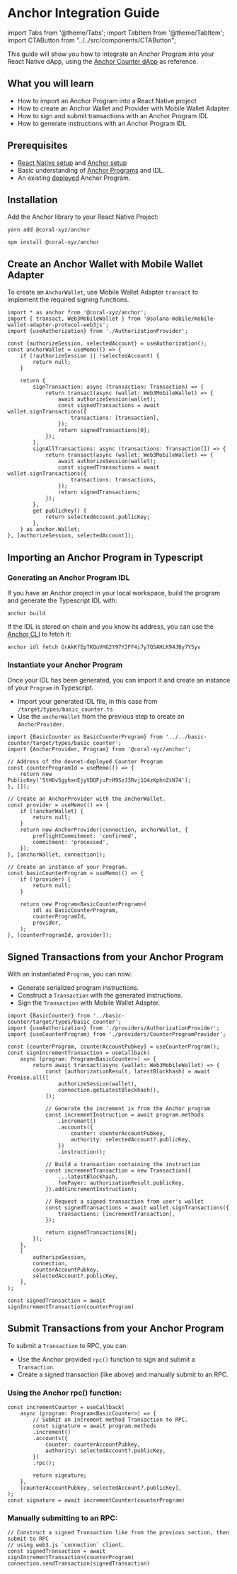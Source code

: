 # Anchor Integration Guide

import Tabs from '@theme/Tabs';
import TabItem from '@theme/TabItem';
import CTAButton from "../../src/components/CTAButton";

This guide will show you how to integrate an Anchor Program into your React Native dApp, using the [Anchor Counter dApp](https://github.com/solana-mobile/tutorial-apps/tree/main/AnchorCounterDapp) as reference.

<CTAButton label="Example App Repo" to="https://github.com/solana-mobile/tutorial-apps/tree/main/AnchorCounterDapp" />

## What you will learn
- How to import an Anchor Program into a React Native project
- How to create an Anchor Wallet and Provider with Mobile Wallet Adapter
- How to sign and submit transactions with an Anchor Program IDL
- How to generate instructions with an Anchor Program IDL

## Prerequisites
- [React Native setup](../react-native/setup) and [Anchor setup](https://book.anchor-lang.com/getting_started/installation.html)
- Basic understanding of [Anchor Programs](https://book.anchor-lang.com/) and IDL.
- An existing [deployed](https://book.anchor-lang.com/anchor_in_depth/milestone_project_tic-tac-toe.html#deployment) Anchor Program.

## Installation
Add the Anchor library to your React Native Project:

<Tabs>
<TabItem value="yarn" label="yarn">

```shell
yarn add @coral-xyz/anchor
```

</TabItem>
<TabItem value="npm" label="npm">

```shell
npm install @coral-xyz/anchor
```

</TabItem>
</Tabs>

## Create an Anchor Wallet with Mobile Wallet Adapter

To create an `AnchorWallet`, use Mobile Wallet Adapter `transact` to implement the required signing functions. 

<CTAButton label="See example" to="https://github.com/solana-mobile/tutorial-apps/blob/main/AnchorCounterDapp/components/providers/CounterProgramProvider.tsx#L39" />

```tsx
import * as anchor from '@coral-xyz/anchor';
import { transact, Web3MobileWallet } from '@solana-mobile/mobile-wallet-adapter-protocol-web3js';
import {useAuthorization} from './AuthorizationProvider';

const {authorizeSession, selectedAccount} = useAuthorization();
const anchorWallet = useMemo(() => {
    if (!authorizeSession || !selectedAccount) {
        return null;
    }

    return {
        signTransaction: async (transaction: Transaction) => {
            return transact(async (wallet: Web3MobileWallet) => {
                await authorizeSession(wallet);
                const signedTransactions = await wallet.signTransactions({
                    transactions: [transaction],
                });
                return signedTransactions[0];
            });
        },
        signAllTransactions: async (transactions: Transaction[]) => {
            return transact(async (wallet: Web3MobileWallet) => {
                await authorizeSession(wallet);
                const signedTransactions = await wallet.signTransactions({
                    transactions: transactions,
                });
                return signedTransactions;
            });
        },
        get publicKey() {
            return selectedAccount.publicKey;
        },
    } as anchor.Wallet;
}, [authorizeSession, selectedAccount]);
```

## Importing an Anchor Program in Typescript

### Generating an Anchor Program IDL

If you have an Anchor project in your local workspace, build the program and generate the Typescript IDL with:

```shell
anchor build
```

If the IDL is stored on chain and you know its address, you can use the [Anchor CLI](https://book.anchor-lang.com/anchor_references/cli.html?highlight=idl#idl) to fetch it:

```shell
anchor idl fetch GrAkKfEpTKQuVHG2Y97Y2FF4i7y7Q5AHLK94JBy7Y5yv
```

### Instantiate your Anchor Program

Once your IDL has been generated, you can import it and create an instance of your `Program` in Typescript. 

- Import your generated IDL file, in this case from `/target/types/basic_counter.ts`
- Use the `anchorWallet` from the previous step to create an `AnchorProvider`.

<CTAButton label="See example" to="https://github.com/solana-mobile/tutorial-apps/blob/main/AnchorCounterDapp/components/providers/CounterProgramProvider.tsx#L96" />

```tsx
import {BasicCounter as BasicCounterProgram} from '../../basic-counter/target/types/basic_counter';
import {AnchorProvider, Program} from '@coral-xyz/anchor';

// Address of the devnet-deployed Counter Program
const counterProgramId = useMemo(() => {
    return new PublicKey('5tH6v5gyhxnEjyVDQFjuPrH9SzJ3Rvj1Q4zKphnZsN74');
}, []);

// Create an AnchorProvider with the anchorWallet.
const provider = useMemo(() => {
    if (!anchorWallet) {
        return null;
    }
    return new AnchorProvider(connection, anchorWallet, {
        preflightCommitment: 'confirmed',
        commitment: 'processed',
    });
}, [anchorWallet, connection]);

// Create an instance of your Program.
const basicCounterProgram = useMemo(() => {
    if (!provider) {
        return null;
    }

    return new Program<BasicCounterProgram>(
        idl as BasicCounterProgram,
        counterProgramId,
        provider,
    );
}, [counterProgramId, provider]);
```

## Signed Transactions from your Anchor Program

With an instantiated `Program`, you can now:
- Generate serialized program instructions.
- Construct a `Transaction` with the generated instructions.
- Sign the `Transaction` with Mobile Wallet Adapter.

<CTAButton label="See example" to="https://github.com/solana-mobile/tutorial-apps/blob/main/AnchorCounterDapp/components/SignIncrementTxButton.tsx" />

```tsx
import {BasicCounter} from '../basic-counter/target/types/basic_counter';
import {useAuthorization} from './providers/AuthorizationProvider';
import {useCounterProgram} from './providers/CounterProgramProvider';

const {counterProgram, counterAccountPubkey} = useCounterProgram();
const signIncrementTransaction = useCallback(
    async (program: Program<BasicCounter>) => {
        return await transact(async (wallet: Web3MobileWallet) => {
            const [authorizationResult, latestBlockhash] = await Promise.all([
                authorizeSession(wallet),
                connection.getLatestBlockhash(),
            ]);

            // Generate the increment ix from the Anchor program
            const incrementInstruction = await program.methods
                .increment()
                .accounts({
                    counter: counterAccountPubkey,
                    authority: selectedAccount?.publicKey,
                })
                .instruction();

            // Build a transaction containing the instruction
            const incrementTransaction = new Transaction({
                ...latestBlockhash,
                feePayer: authorizationResult.publicKey,
            }).add(incrementInstruction);

            // Request a signed transaction from user's wallet
            const signedTransactions = await wallet.signTransactions({
                transactions: [incrementTransaction],
            });

            return signedTransactions[0];
        });
    },
    [
        authorizeSession,
        connection,
        counterAccountPubkey,
        selectedAccount?.publicKey,
    ],
);

const signedTransaction = await signIncrementTransaction(counterProgram)
```

## Submit Transactions from your Anchor Program

To submit a `Transaction` to RPC, you can:
- Use the Anchor provided `rpc()` function to sign and submit a `Transaction`.
- Create a signed transaction (like above) and manually submit to an RPC.

### Using the Anchor rpc() function:

<CTAButton label="See example" to="https://github.com/solana-mobile/tutorial-apps/blob/main/AnchorCounterDapp/components/IncrementCounterButton.tsx#L23" />

```tsx
const incrementCounter = useCallback(
    async (program: Program<BasicCounter>) => {
        // Submit an increment method Transaction to RPC.
        const signature = await program.methods
        .increment()
        .accounts({
            counter: counterAccountPubkey,
            authority: selectedAccount?.publicKey,
        })
        .rpc();

        return signature;
    },
    [counterAccountPubkey, selectedAccount?.publicKey],
);
const signature = await incrementCounter(counterProgram)
```

### Manually submitting to an RPC:

```tsx
// Construct a signed Transaction like from the previous section, then submit to RPC
// using web3.js `connection` client.
const signedTransaction = await signIncrementTransaction(counterProgram)
connection.sendTransaction(signedTransaction)
```















